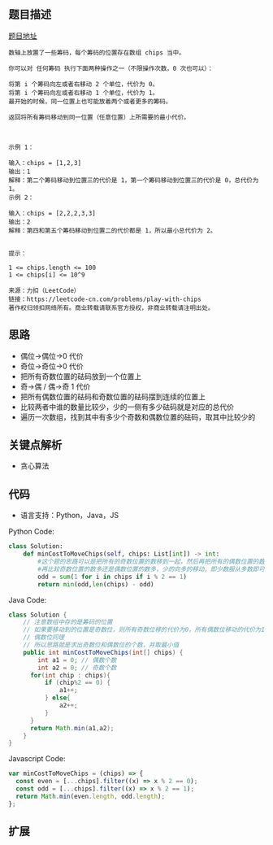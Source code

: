 ## 题目描述

[题目地址](https://leetcode-cn.com/problems/play-with-chips)

```
数轴上放置了一些筹码，每个筹码的位置存在数组 chips 当中。

你可以对 任何筹码 执行下面两种操作之一（不限操作次数，0 次也可以）：

将第 i 个筹码向左或者右移动 2 个单位，代价为 0。
将第 i 个筹码向左或者右移动 1 个单位，代价为 1。
最开始的时候，同一位置上也可能放着两个或者更多的筹码。

返回将所有筹码移动到同一位置（任意位置）上所需要的最小代价。

 

示例 1：

输入：chips = [1,2,3]
输出：1
解释：第二个筹码移动到位置三的代价是 1，第一个筹码移动到位置三的代价是 0，总代价为 1。
示例 2：

输入：chips = [2,2,2,3,3]
输出：2
解释：第四和第五个筹码移动到位置二的代价都是 1，所以最小总代价为 2。
 

提示：

1 <= chips.length <= 100
1 <= chips[i] <= 10^9

来源：力扣（LeetCode）
链接：https://leetcode-cn.com/problems/play-with-chips
著作权归领扣网络所有。商业转载请联系官方授权，非商业转载请注明出处。
```

## 思路
- 偶位->偶位->0 代价
- 奇位->奇位->0 代价
- 把所有奇数位置的砝码放到一个位置上
- 奇->偶 / 偶->奇 1 代价
- 把所有偶数位置的砝码和奇数位置的砝码摆到连续的位置上
- 比较两者中谁的数量比较少，少的一侧有多少砝码就是对应的总代价
- 遍历一次数组，找到其中有多少个奇数和偶数位置的砝码，取其中比较少的

## 关键点解析

- 贪心算法

## 代码

- 语言支持：Python，Java，JS

Python Code:

```python
class Solution:
    def minCostToMoveChips(self, chips: List[int]) -> int:
        #这个题的思路可以是把所有的奇数位置的数移到一起，然后再把所有的偶数位置的数移到一起，代价为0
        #再比较奇数位置的数多还是偶数位置的数多，少的向多的移动，即少数服从多数即可。
        odd = sum(1 for i in chips if i % 2 == 1)
        return min(odd,len(chips) - odd)

```

Java Code:

```java
class Solution {
    // 注意数组中存的是筹码的位置
    // 如果要移动到的位置是奇数位，则所有奇数位移的代价为0，所有偶数位移动的代价为1，求出所有偶数位的个数即可
    // 偶数位同理
    // 所以思路就是求出奇数位和偶数位的个数，并取最小值
    public int minCostToMoveChips(int[] chips) {
        int a1 = 0; // 偶数个数
        int a2 = 0; // 奇数个数
      for(int chip : chips){
          if (chip%2 == 0) {
              a1++;
          } else{
              a2++;
          }
      }
      return Math.min(a1,a2);
    }
}
```

Javascript Code:
```js
var minCostToMoveChips = (chips) => {
  const even = [...chips].filter((x) => x % 2 == 0);
  const odd = [...chips].filter((x) => x % 2 == 1);
  return Math.min(even.length, odd.length);
};
```

## 扩展
